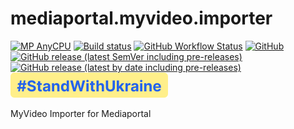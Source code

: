 # mediaportal.myvideo.importer
[![MP AnyCPU](https://img.shields.io/badge/MP-AnyCPU-blue?logo=windows&logoColor=white)](https://github.com/andrewjswan/mediaportal-myvideo-importer/releases)
[![Build status](https://ci.appveyor.com/api/projects/status/l1b2t1str4f9b88c/branch/master?svg=true)](https://ci.appveyor.com/project/andrewjswan79536/mediaportal-myvideo-importer/branch/master)
[![GitHub Workflow Status](https://img.shields.io/github/actions/workflow/status/andrewjswan/mediaportal-myvideo-importer/build.yml?logo=github)](https://github.com/andrewjswan/mediaportal-myvideo-importer/actions)
[![GitHub](https://img.shields.io/github/license/andrewjswan/mediaportal-myvideo-importer?color=blue)](https://github.com/andrewjswan/mediaportal-myvideo-importer/blob/master/LICENSE)
[![GitHub release (latest SemVer including pre-releases)](https://img.shields.io/github/v/release/andrewjswan/mediaportal-myvideo-importer?include_prereleases)](https://github.com/andrewjswan/mediaportal-myvideo-importer/releases)
[![GitHub release (latest by date including pre-releases)](https://img.shields.io/github/downloads-pre/andrewjswan/mediaportal-myvideo-importer/latest/total?label=release@downloads)](https://github.com/andrewjswan/mediaportal-myvideo-importer/releases)
[![StandWithUkraine](https://raw.githubusercontent.com/vshymanskyy/StandWithUkraine/main/badges/StandWithUkraine.svg)](https://github.com/vshymanskyy/StandWithUkraine/blob/main/docs/README.md)

MyVideo Importer for Mediaportal
